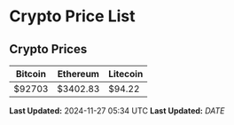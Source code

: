 # Crypto Price List

## Crypto Prices
| Bitcoin | Ethereum | Litecoin |
| ------- | -------- | -------- |
| $92703 | $3402.83 | $94.22 |
**Last Updated:** 2024-11-27 05:34 UTC
**Last Updated:** $DATE$
